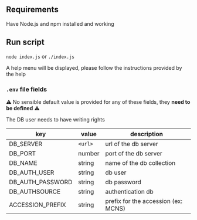 ## Requirements

Have Node.js and npm installed and working

## Run script

`node index.js` or `./index.js`

A help menu will be displayed, please follow the instructions provided by the help

### `.env` file fields

⚠️ No sensible default value is provided for any of these fields, they **need to be defined** ⚠️

The DB user needs to have writing rights

| key              | value   | description                         |
| ---------------- | ------- | ----------------------------------- |
| DB_SERVER        | `<url>` | url of the db server                |
| DB_PORT          | number  | port of the db server               |
| DB_NAME          | string  | name of the db collection           |
| DB_AUTH_USER     | string  | db user                             |
| DB_AUTH_PASSWORD | string  | db password                         |
| DB_AUTHSOURCE    | string  | authentication db                   |
| ACCESSION_PREFIX | string  | prefix for the accession (ex: MCNS) |
